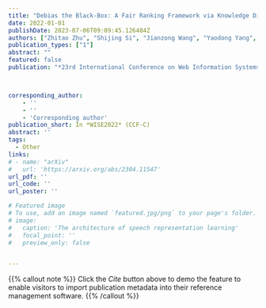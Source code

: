 ```yaml
---
title: "Debias the Black-Box: A Fair Ranking Framework via Knowledge Distillation"
date: 2022-01-01
publishDate: 2023-07-06T09:09:45.126484Z
authors: ["Zhitao Zhu", "Shijing Si", "Jianzong Wang", "Yaodong Yang", "Jing Xiao"]
publication_types: ["1"]
abstract: ""
featured: false
publication: "*23rd International Conference on Web Information Systems Engineering*"



corresponding_author:
    - ''
    - ''
    - 'Corresponding author'
publication_short: In *WISE2022* (CCF-C)
abstract: ''
tags:
  - Other
links:
# - name: "arXiv"
#   url: 'https://arxiv.org/abs/2304.11547'
url_pdf: ''
url_code: ''
url_poster: ''

# Featured image
# To use, add an image named `featured.jpg/png` to your page's folder.
# image:
#   caption: 'The architecture of speech representation learning'
#   focal_point: ''
#   preview_only: false


---
```


{{% callout note %}}
Click the _Cite_ button above to demo the feature to enable visitors to import publication metadata into their reference management software.
{{% /callout %}}



